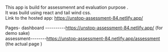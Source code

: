This app is build for assessmennt and evaluation purpose .<br />
It was build using react and tail wind css.<br />
Link to the hosted app: https://unstop-assessment-84.netlify.app/<br />

Pages-
dashboard ----------https://unstop-assessment-84.netlify.app/ (for demo sake)<br />
assessment--------https://unstop-assessment-84.netlify.app/assessment (the actual page )<br />
